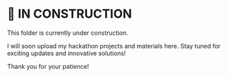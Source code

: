 # 🚧 IN CONSTRUCTION

This folder is currently under construction. 

I will soon upload my hackathon projects and materials here. Stay tuned for exciting updates and innovative solutions!

Thank you for your patience!
